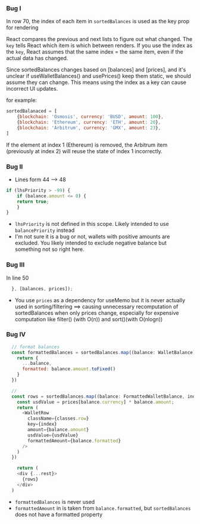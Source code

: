 ### Bug I
In row 70, the index of each item in `sortedBalances` is used as the key prop for rendering

React compares the previous and next lists to figure out what changed. The `key` tells React which item is which between renders. If you use the index as the `key`, React assumes that the same index = the same item, even if the actual data has changed.

Since sortedBalances changes based on [balances] and [prices], and it's unclear if useWalletBalances() and usePrices() keep them static, we should assume they can change. This means using the index as a key can cause incorrect UI updates.

for example:
```javascript
sortedBalanaced = [
    {blockchain: 'Osmosis', currency: 'BUSD', amount: 100},
    {blockchain: 'Ethereum', currency: 'ETH', amount: 20},
    {blockchain: 'Arbitrum', currency: 'GMX', amount: 23},
]
```
If the element at index 1 (Ethereum) is removed, the Arbitrum item (previously at index 2) will reuse the state of index 1 incorrectly.

### Bug II
- Lines form 44 --> 48
```javascript
if (lhsPriority > -99) {
    if (balance.amount <= 0) {
    return true;
    }
}
```
- `lhsPriority` is not defined in this scope. Likely intended to use `balancePriority` instead
- I'm not sure it is a bug or not, wallets with positive amounts are excluded. You likely intended to exclude negative balance but something not so right here.

### Bug III
In line 50
```javascript
  }, [balances, prices]);
```
- You use `prices` as a dependency for useMemo but it is never actually used in sorting/filtering ==> causing unnecessary recomputation of sortedBalances when only prices change, especially for expensive computation like filter() (with O(n)) and sort()(with O(nlogn))


### Bug IV
```javascript
  // format balances
  const formattedBalances = sortedBalances.map((balance: WalletBalance) => {
    return {
      ...balance,
      formatted: balance.amount.toFixed()
    }
  })

  //
  const rows = sortedBalances.map((balance: FormattedWalletBalance, index: number) => {
    const usdValue = prices[balance.currency] * balance.amount;
    return (
      <WalletRow 
        className={classes.row}
        key={index}
        amount={balance.amount}
        usdValue={usdValue}
        formattedAmount={balance.formatted}
      />
    )
  })

    return (
    <div {...rest}>
      {rows}
    </div>
  )
```
- `formattedBalances` is never used
- `formattedAmount` in <WalletRow> is taken from `balance.formatted`, but `sortedBalances` does not have a formatted property